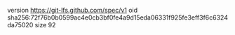 version https://git-lfs.github.com/spec/v1
oid sha256:72f76b0b0599ac4e0cb3bf0fe4a9d15eda06331f925fe3eff3f6c6324da75020
size 92
